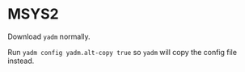 # MSYS2

Download `yadm` normally.

Run `yadm config yadm.alt-copy true` so `yadm` will copy the config file instead.
